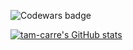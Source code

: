 ![Codewars badge](https://www.codewars.com/users/tam-carre/badges/large)

[![tam-carre's GitHub stats](https://github-readme-stats.vercel.app/api?username=tam-carre&count_private=true)](https://github.com/anuraghazra/github-readme-stats)

<!--
**alnj/alnj** is a ✨ _special_ ✨ repository because its `README.md` (this file) appears on your GitHub profile.

Here are some ideas to get you started:

- 🔭 I’m currently working on ...
- 🌱 I’m currently learning ...
- 👯 I’m looking to collaborate on ...
- 🤔 I’m looking for help with ...
- 💬 Ask me about ...
- 📫 How to reach me: ...
- 😄 Pronouns: ...
- ⚡ Fun fact: ...
-->
